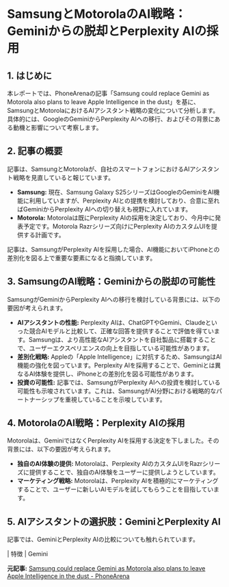 # SamsungとMotorolaのAI戦略：Geminiからの脱却とPerplexity AIの採用

## 1. はじめに

本レポートでは、PhoneArenaの記事「Samsung could replace Gemini as Motorola also plans to leave Apple Intelligence in the dust」を基に、SamsungとMotorolaにおけるAIアシスタント戦略の変化について分析します。具体的には、GoogleのGeminiからPerplexity AIへの移行、およびその背景にある動機と影響について考察します。

## 2. 記事の概要

記事は、SamsungとMotorolaが、自社のスマートフォンにおけるAIアシスタント戦略を見直していると報じています。

* **Samsung:** 現在、Samsung Galaxy S25シリーズはGoogleのGeminiをAI機能に利用していますが、Perplexity AIとの提携を検討しており、合意に至ればGeminiからPerplexity AIへの切り替えも視野に入れています。
* **Motorola:** Motorolaは既にPerplexity AIの採用を決定しており、今月中に発表予定です。Motorola Razrシリーズ向けにPerplexity AIのカスタムUIを提供する計画です。

記事は、SamsungがPerplexity AIを採用した場合、AI機能においてiPhoneとの差別化を図る上で重要な要素になると指摘しています。

## 3. SamsungのAI戦略：Geminiからの脱却の可能性

SamsungがGeminiからPerplexity AIへの移行を検討している背景には、以下の要因が考えられます。

* **AIアシスタントの性能:** Perplexity AIは、ChatGPTやGemini、Claudeといった競合AIモデルと比較して、正確な回答を提供することで評価を得ています。Samsungは、より高性能なAIアシスタントを自社製品に搭載することで、ユーザーエクスペリエンスの向上を目指している可能性があります。
* **差別化戦略:** Appleの「Apple Intelligence」に対抗するため、SamsungはAI機能の強化を図っています。Perplexity AIを採用することで、Geminiとは異なるAI体験を提供し、iPhoneとの差別化を図る可能性があります。
* **投資の可能性:** 記事では、SamsungがPerplexity AIへの投資を検討している可能性も示唆されています。これは、SamsungがAI分野における戦略的なパートナーシップを重視していることを示唆しています。

## 4. MotorolaのAI戦略：Perplexity AIの採用

Motorolaは、GeminiではなくPerplexity AIを採用する決定を下しました。その背景には、以下の要因が考えられます。

* **独自のAI体験の提供:** Motorolaは、Perplexity AIのカスタムUIをRazrシリーズに提供することで、独自のAI体験をユーザーに提供しようとしています。
* **マーケティング戦略:** Motorolaは、Perplexity AIを積極的にマーケティングすることで、ユーザーに新しいAIモデルを試してもらうことを目指しています。

## 5. AIアシスタントの選択肢：GeminiとPerplexity AI

記事では、GeminiとPerplexity AIの比較についても触れられています。

| 特徴 | Gemini 

**元記事:** [Samsung could replace Gemini as Motorola also plans to leave Apple Intelligence in the dust - PhoneArena](https://www.phonearena.com/news/samsung-motorola-replace-gemini-with-perplexity_id169560)